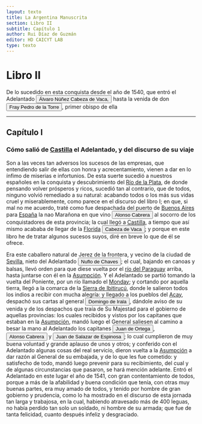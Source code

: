 ```yaml
---
layout: texto
title: La Argentina Manuscrita
section: Libro II
subtitle: Capítulo 1
author: Rui Díaz de Guzmán
editor: HD CAICYT LAB
type: texto
---
```


# Libro II
De lo sucedido en esta conquista desde el año de 1540, que entró el Adelantado <button class="balloon" data-balloon-pos="up" data-balloon-length="large" data-balloon="conqueror,explorer">Álvaro Núñez Cabeza de Vaca,</button> hasta la venida de don <button class="balloon" data-balloon-pos="up" data-balloon-length="large" data-balloon="person">Fray Pedro de la Torre</button>, primer obispo de ella

------------------------------

## Capítulo I

### Cómo salió de <a href="https://recogito.pelagios.org/document/wzqxhk0h3vpikm/part/1/edit#03143950-37db-4519-a78f-0efe498cd6d6" target="_blank">Castilla</a> el Adelantado, y del discurso de su viaje


Son a las veces tan adversos los sucesos de las empresas, que entendiendo salir de ellas con honra y acrecentamiento, vienen a dar en lo ínfimo de miserias e infortunios. De esta suerte sucedió a nuestros españoles en la conquista y <rs xml:id="recogito-752d6985-ff06-446c-8842-f4f63d2464e3" type="event">descubrimiento</rs> del <a href="https://recogito.pelagios.org/document/wzqxhk0h3vpikm/part/1/edit#0e8dadd5-54cc-4adf-8ffc-bcf116cc10c1" target="_blank">Río de la Plata</a>, de donde pensando volver prósperos y ricos, sucedió tan al contrario, que de todos, ninguno volvió remediado a su natural: acabando todos o los más sus vidas cruel y miserablemente, como parece en el discurso del libro I; en que, si mal no me acuerdo, traté como fue despachada del puerto de <a href="https://recogito.pelagios.org/document/wzqxhk0h3vpikm/part/1/edit#40801d63-919e-4a09-a475-10c3170d02a8" target="_blank">Buenos Aires</a> para <a href="https://recogito.pelagios.org/document/wzqxhk0h3vpikm/part/1/edit#4b7269ac-4243-4d4e-b200-8b9cbc666c0d" target="_blank">España</a> la nao Marañona en que vino <button class="balloon" data-balloon-pos="up" data-balloon-length="large" data-balloon="conqueror,explorer">Alonso Cabrera</button> al socorro de los conquistadores de esta provincia; la cual llegó a <a href="https://recogito.pelagios.org/document/wzqxhk0h3vpikm/part/1/edit#b60ea8cb-31ef-4118-b3ba-73b5aaf33455" target="_blank">Castilla</a>, a tiempo que así mismo acababa de llegar de la <a href="https://recogito.pelagios.org/document/wzqxhk0h3vpikm/part/1/edit#76300dfa-1cd5-4033-bfb1-1ab1823205fe" target="_blank">Florida</a> <button class="balloon" data-balloon-pos="up" data-balloon-length="large" data-balloon="person">Cabeza de Vaca</button>; y porque en este libro he de tratar algunos sucesos suyos, diré en breve lo que de él se ofrece.

Era este caballero natural de Jerez de la frontera, y vecino de la ciudad de <a href="https://recogito.pelagios.org/document/wzqxhk0h3vpikm/part/1/edit#d042f578-f92c-4273-a8df-1d36610e6c03" target="_blank">Sevilla</a>, nieto del Adelantado <button class="balloon" data-balloon-pos="up" data-balloon-length="large" data-balloon="explorer,conqueror">Nuflo de Chaves</button>; el cual, bajando en canoas y balsas, llevó orden para que diese vuelta por el <a href="https://recogito.pelagios.org/document/wzqxhk0h3vpikm/part/1/edit#88bba112-7a9d-45f9-9ebb-b80e65af80a2" target="_blank">río del Paraguay</a> arriba, hasta juntarse con él en la <a href="https://recogito.pelagios.org/document/wzqxhk0h3vpikm/part/1/edit#7be8c199-c037-4a0a-877a-7b5937f3617c" target="_blank">Asumpción</a>. Y el Adelantado se partió tomando la vuelta del Poniente, por un río llamado el <a href="https://recogito.pelagios.org/document/wzqxhk0h3vpikm/part/1/edit#1bbe47da-807a-4909-b2cf-cf22eac155f8" target="_blank">Monday</a>; y cortando por aquella tierra, llegó a la comarca de la <a href="https://recogito.pelagios.org/document/wzqxhk0h3vpikm/part/1/edit#85df6790-3564-4489-92e3-3263b5500349" target="_blank">Sierra de Ibitirucú</a>, donde le salieron todos los indios a recibir con mucha alegría: y llegado a los pueblos del <a href="https://recogito.pelagios.org/document/wzqxhk0h3vpikm/part/1/edit#b1e999ec-05f2-4dd2-acff-7c8464a72848" target="_blank">Acay</a>, despachó sus cartas al general <button class="balloon" data-balloon-pos="up" data-balloon-length="large" data-balloon="person">Domingo de Irala</button>, dándole aviso de su venida y de los despachos que traía de Su Majestad para el gobierno de aquellas provincias: los cuales recibidos y vistos por los capitanes que estaban en la <a href="https://recogito.pelagios.org/document/wzqxhk0h3vpikm/part/1/edit#893d64fc-e917-486b-8bb0-bec18b29b61e" target="_blank">Asumpción</a>, mandó luego el General saliesen al camino a besar la mano al Adelantado los capitanes <button class="balloon" data-balloon-pos="up" data-balloon-length="large" data-balloon="person">Juan de Ortega</button>, <button class="balloon" data-balloon-pos="up" data-balloon-length="large" data-balloon="person">Alonso Cabrera</button> y <button class="balloon" data-balloon-pos="up" data-balloon-length="large" data-balloon="person">Juan de Salazar de Espinosa</button>; lo cual cumplieron de muy buena voluntad y grande aplauso de unos y otros; y conferido con el Adelantado algunas cosas del real servicio, dieron vuelta a la <a href="https://recogito.pelagios.org/document/wzqxhk0h3vpikm/part/1/edit#3da188b9-cacf-4d5f-89bd-9950c840e0ae" target="_blank">Asumpción</a> a dar razón al General de su embajada, y de lo que les fue cometido: y satisfecho de todo, mandó luego prevenir para su recibimiento, del cual y de algunas circunstancias que pasaron, se hará mención adelante. Entró el Adelantado en este lugar el año de 1541, con gran contentamiento de todos, porque a más de la afabilidad y buena condición que tenía, con otras muy buenas partes, era muy amado de todos, y tenido por hombre de gran gobierno y prudencia, como lo ha mostrado en el discurso de esta jornada tan larga y trabajosa, en la cual, habiendo atravesado más de 400 leguas, no había perdido tan solo un soldado, ni hombre de su armada; que fue de tanta felicidad, cuanto después infeliz y desgraciado.